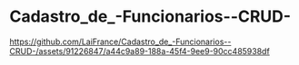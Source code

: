 # Cadastro_de_-Funcionarios--CRUD-


https://github.com/LaiFrance/Cadastro_de_-Funcionarios--CRUD-/assets/91226847/a44c9a89-188a-45f4-9ee9-90cc485938df

